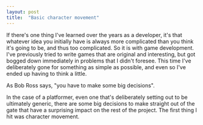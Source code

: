 ```yaml
---
layout: post
title:  "Basic character movement"
---
```


If there's one thing I've learned over the years as a developer, it's that whatever
idea you initially have is always more complicated than you think it's going to
be, and thus too complicated. So it is with game development. I've previously tried
to write games that are original and interesting, but got bogged down immediately in
problems that I didn't foresee. This time I've deliberately gone for something as
simple as possible, and even so I've ended up having to think a little.

As Bob Ross says, "you have to make some big decisions".

In the case of a platformer, even one that's deliberately setting out to be ultimately
generic, there are some big decisions to make straight out of the gate that have a
surprising impact on the rest of the project. The first thing I hit was character movement.
